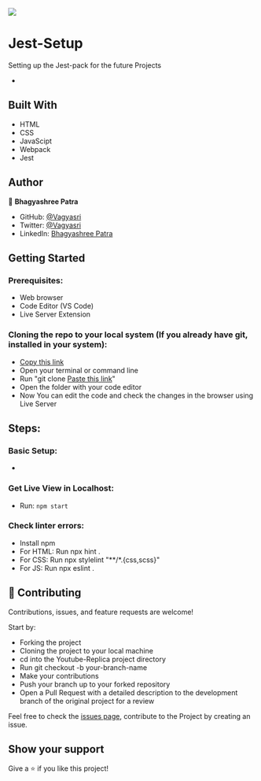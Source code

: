 ![](https://img.shields.io/badge/Microverse-blueviolet)

# Jest-Setup
Setting up the Jest-pack for the future Projects

- 

## Built With

- HTML
- CSS
- JavaScipt
- Webpack
- Jest

## Author

👤 **Bhagyashree Patra**

- GitHub: [@Vagyasri](https://github.com/Vagyasri)
- Twitter: [@Vagyasri](https://twitter.com/Vagyasri)
- LinkedIn: [Bhagyashree Patra](https://www.linkedin.com/in/bhagyashree-patra-029bb059/)

## Getting Started

### Prerequisites:

- Web browser
- Code Editor (VS Code)
- Live Server Extension

### Cloning the repo to your local system (If you already have git, installed in your system):

- [Copy this link](https://github.com/Vagyasri/Jest-Setup.git)
- Open your terminal or command line
- Run "git clone [Paste this link](https://github.com/Vagyasri/Jest-Setup.git)"
- Open the folder with your code editor
- Now You can edit the code and check the changes in the browser using Live Server

## Steps:

### Basic Setup:

- 

### Get Live View in Localhost:

- Run: `npm start`

### Check linter errors:

- Install npm
- For HTML: Run npx hint .
- For CSS: Run npx stylelint "**/*.{css,scss}"
- For JS: Run npx eslint .

## 🤝 Contributing

Contributions, issues, and feature requests are welcome!

Start by:

- Forking the project
- Cloning the project to your local machine
- cd into the Youtube-Replica project directory
- Run git checkout -b your-branch-name
- Make your contributions
- Push your branch up to your forked repository
- Open a Pull Request with a detailed description to the development branch of the original project for a review

Feel free to check the [issues page](https://github.com/Vagyasri/Jest-Setup/issues), contribute to the Project by creating an issue.


## Show your support
Give a ⭐️ if you like this project!
